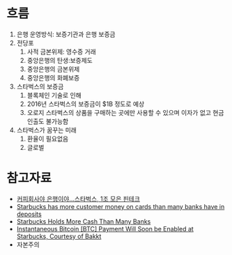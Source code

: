 # 흐름
1. 은행 운영방식: 보증기관과 은행 보증금
1. 전당포
    1. 사적 금본위제: 영수증 거래
    1. 중앙은행의 탄생:보증제도
    1. 중앙은행의 금본위제
    1. 중앙은행의 화폐보증
1. 스타벅스의 보증금
    1. 블록체인 기술로 인해
    1. 2016년 스타벅스의 보증금이 $1B 정도로 예상
    1. 오로지 스타벅스의 상품을 구매하는 곳에만 사용할 수 있으며 이자가 없고 현금인출도 불가능함
1. 스타벅스가 꿈꾸는 미래
    1. 환율이 필요없음
    1. 글로벌


# 참고자료
* [커피회사야 은행이야...스타벅스, 1조 모은 핀테크](http://m.hani.co.kr/arti/economy/finance/873672.html?_fr=gg#cb)
* [Starbucks has more customer money on cards than many banks have in deposits](https://www.marketwatch.com/story/starbucks-has-more-customer-money-on-cards-than-many-banks-have-in-deposits-2016-06-09?mod=mw_share_twitter)
* [Starbucks Holds More Cash Than Many Banks](https://www.forbes.com/sites/niallmccarthy/2016/08/01/starbucks-holds-more-cash-than-many-banks-infographic/#4095d53a231a)
* [Instantaneous Bitcoin [BTC] Payment Will Soon be Enabled at Starbucks, Courtesy of Bakkt](https://coingape.com/rumor-instantaneous-bitcoin-btc-payment-will-soon-be-enabled-at-starbucks-courtesy-of-bakkt/)
* 자본주의
